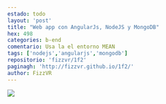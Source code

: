 ```yaml
---
estado: todo
layout: 'post'
title: "Web app con AngularJs, NodeJS y MongoDB"
hex: 498
categories: b-end
comentario: Usa la el entorno MEAN
tags: ['nodejs','angularjs','mongodb']
repositorio: 'fizzvr/1f2'
paginagh: 'http://fizzvr.github.io/1f2/'
author: FizzVR
---
```

<img style="max-width: 100%; height: auto; display: block;" src="{{site.baseurl}}/ivr/proyectos/gallery-img-{{ page.hex }}-full.jpg">
